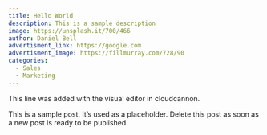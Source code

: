 ```yaml
---
title: Hello World
description: This is a sample description
image: https://unsplash.it/700/466
author: Daniel Bell
advertisment_link: https://google.com
advertisment_image: https://fillmurray.com/728/90
categories:
  - Sales
  - Marketing
---
```



This line was added with the visual editor in cloudcannon.

This is a sample post. It’s used as a placeholder. Delete this post as soon as a new post is ready to be published.